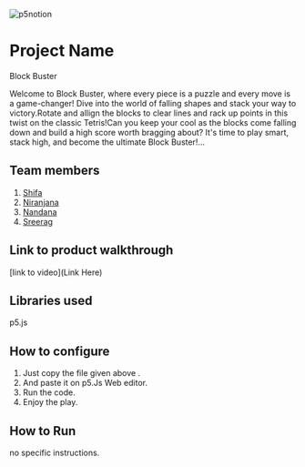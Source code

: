 

![p5notion](https://github.com/user-attachments/assets/51c7453c-b15a-4452-91fa-f42c1c9bf975)



# Project Name
Block Buster 




Welcome to Block Buster, where every piece is a puzzle and every move is a game-changer!
Dive into the world of falling shapes and stack your way to victory.Rotate and allign the blocks to clear lines and rack up points in this twist on the classic Tetris!Can you keep your cool as the blocks come falling down and build a high score worth bragging about? It's time to play smart, stack high, and become the ultimate Block Buster!...
## Team members
1. [Shifa](https://github.com/ShifaShihab)
2. [Niranjana](https://github.com/Nir-anjanaa)
3. [Nandana](https://github.com/Nandanaaaah)
4. [Sreerag](https://github.com/9sreerag7)
## Link to product walkthrough
[link to video](Link Here)
## Libraries used
p5.js
## How to configure
1. Just copy the file given above .
2. And paste it on p5.Js Web editor.
3. Run the code.
4. Enjoy the play.
## How to Run
no specific instructions.
